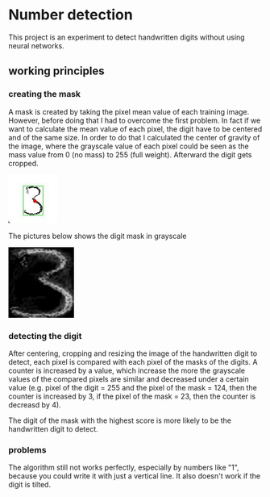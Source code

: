 # Number detection
This project is an experiment to detect handwritten digits without using neural
networks.

## working principles
### creating the mask
A mask is created by taking the pixel mean value of each training image. However, before doing that I had to overcome the first problem. In fact if we want to calculate the mean value of each pixel, the digit have to be centered and of the same size. In order to do that I calculated the center of gravity of the image, where the grayscale value of each pixel could be seen as the mass value from 0 (no mass) to 255 (full weight). Afterward the digit gets cropped.

![plot](./Images/Readme_img/Cropped_3.png)

The pictures below shows the digit mask in grayscale

![plot](./Images/Readme_img/Mask_3.png)

### detecting the digit
After centering, cropping and resizing the image of the handwritten digit to detect, each pixel is compared with each pixel of the masks of the digits. A counter is increased by a value, which increase the more the grayscale values of the compared pixels are similar and decreased under a certain value (e.g. pixel of the digit = 255 and the pixel of the mask = 124, then the counter is increased by 3, if the pixel of the mask = 23, then the counter is decreasd by 4).

The digit of the mask with the highest score is more likely to be the handwritten digit to detect.

### problems
The algorithm still not works perfectly, especially by numbers like "1", because you could write it with just a vertical line.
It also doesn't work if the digit is tilted.